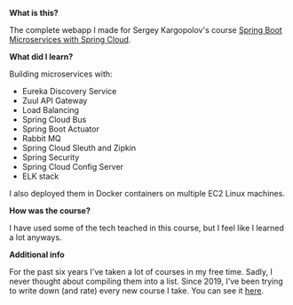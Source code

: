 **What is this?**

The complete webapp I made for Sergey Kargopolov's course [Spring Boot Microservices with Spring Cloud](https://www.udemy.com/course/spring-boot-microservices-and-spring-cloud/).

**What did I learn?**

Building microservices with:
- Eureka Discovery Service
- Zuul API Gateway
- Load Balancing
- Spring Cloud Bus
- Spring Boot Actuator
- Rabbit MQ
- Spring Cloud Sleuth and Zipkin
- Spring Security
- Spring Cloud Config Server
- ELK stack

I also deployed them in Docker containers on multiple EC2 Linux machines.

**How was the course?**

I have used some of the tech teached in this course, but I feel like I learned a lot anyways.

**Additional info**

For the past six years I've taken a lot of courses in my free time. Sadly, I never thought about compiling them into a list. Since 2019, I've been trying to write down (and rate) every new course I take. You can see it [here](https://github.com/abrahammenendez/courses/).
